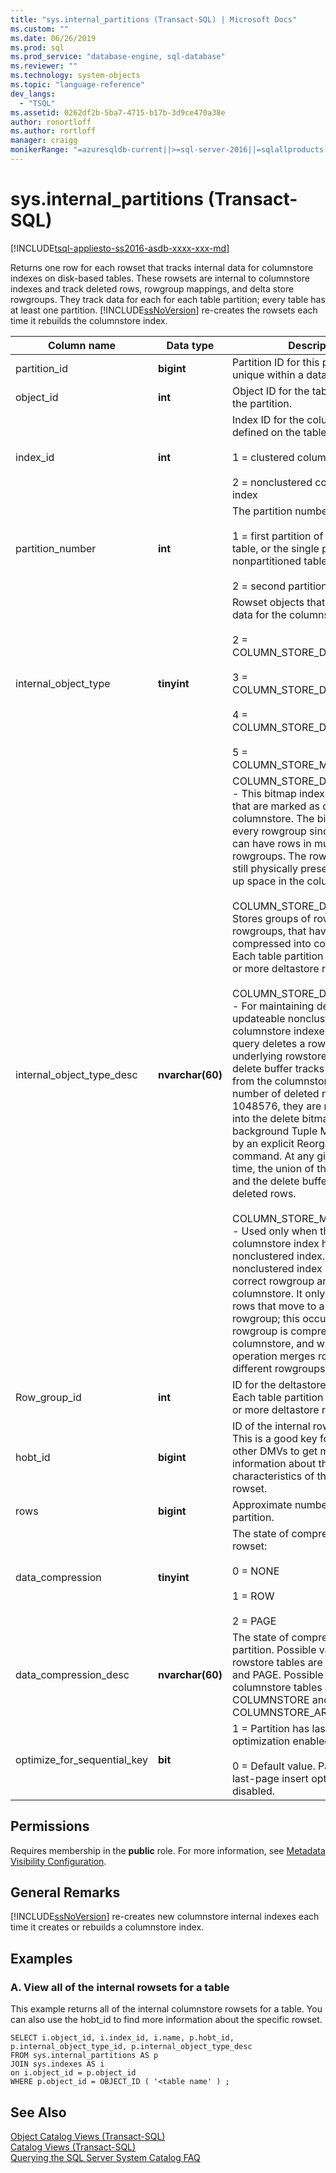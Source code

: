 ```yaml
---
title: "sys.internal_partitions (Transact-SQL) | Microsoft Docs"
ms.custom: ""
ms.date: 06/26/2019
ms.prod: sql
ms.prod_service: "database-engine, sql-database"
ms.reviewer: ""
ms.technology: system-objects
ms.topic: "language-reference"
dev_langs: 
  - "TSQL"
ms.assetid: 0262df2b-5ba7-4715-b17b-3d9ce470a38e
author: ronortloff
ms.author: rortloff
manager: craigg
monikerRange: "=azuresqldb-current||>=sql-server-2016||=sqlallproducts-allversions||>=sql-server-linux-2017||=azuresqldb-mi-current"
---
```

# sys.internal_partitions (Transact-SQL)
[!INCLUDE[tsql-appliesto-ss2016-asdb-xxxx-xxx-md](../../includes/tsql-appliesto-ss2016-asdb-xxxx-xxx-md.md)]

  Returns one row for each rowset that tracks internal data for columnstore indexes on disk-based tables. These rowsets are internal to columnstore indexes and track deleted rows, rowgroup mappings, and delta store rowgroups. They track data for each for each table partition; every table has at least one partition. [!INCLUDE[ssNoVersion](../../includes/ssnoversion-md.md)] re-creates the rowsets each time it rebuilds the columnstore index.   
  
|Column name|Data type|Description|  
|-----------------|---------------|-----------------|  
|partition_id|**bigint**|Partition ID for this partition. This is unique within a database.|  
|object_id|**int**|Object ID for the table that contains the partition.|  
|index_id|**int**|Index ID for the columnstore index defined on the table.<br /><br /> 1 = clustered columnstore index<br /><br /> 2 = nonclustered columnstore index|  
|partition_number|**int**|The partition number.<br /><br /> 1 = first partition of a partitioned table, or the single partition of a nonpartitioned table.<br /><br /> 2 = second partition, and so on.|  
|internal_object_type|**tinyint**|Rowset objects that track internal data for the columnstore index.<br /><br /> 2 = COLUMN_STORE_DELETE_BITMAP<br /><br /> 3 = COLUMN_STORE_DELTA_STORE<br /><br /> 4 = COLUMN_STORE_DELETE_BUFFER<br /><br /> 5 = COLUMN_STORE_MAPPING_INDEX|  
|internal_object_type_desc|**nvarchar(60)**|COLUMN_STORE_DELETE_BITMAP - This bitmap index tracks rows that are marked as deleted from the columnstore. The bitmap is for every rowgroup since partitions can have rows in multiple rowgroups. The rows are that are still physically present and taking up space in the columnstore.<br /><br /> COLUMN_STORE_DELTA_STORE - Stores groups of rows, called rowgroups, that have not been compressed into columnar storage. Each table partition can have zero or more deltastore rowgroups.<br /><br /> COLUMN_STORE_DELETE_BUFFER - For maintaining deletes to updateable nonclustered columnstore indexes. When a query deletes a row from the underlying rowstore table, the delete buffer tracks the deletion from the columnstore. When the number of deleted rows exceed 1048576, they are merged back into the delete bitmap by background Tuple Mover thread or by an explicit Reorganize command.  At any given point in time, the union of the delete bitmap and the delete buffer represents all deleted rows.<br /><br /> COLUMN_STORE_MAPPING_INDEX - Used only when the clustered columnstore index has a secondary nonclustered index. This maps nonclustered index keys to the correct rowgroup and row ID in the columnstore. It only stores keys for rows that move to a different rowgroup; this occurs when a delta rowgroup is compressed into the columnstore, and when a merge operation merges rows from two different rowgroups.|  
|Row_group_id|**int**|ID for the deltastore rowgroup. Each table partition can have zero or more deltastore rowgroups.|  
|hobt_id|**bigint**|ID of the internal rowset object. This is a good key for joining with other DMVs to get more information about the physical characteristics of the internal rowset.|  
|rows|**bigint**|Approximate number of rows in this partition.|  
|data_compression|**tinyint**|The state of compression for the rowset:<br /><br /> 0 = NONE<br /><br /> 1 = ROW<br /><br /> 2 = PAGE|  
|data_compression_desc|**nvarchar(60)**|The state of compression for each partition. Possible values for rowstore tables are NONE, ROW, and PAGE. Possible values for columnstore tables are COLUMNSTORE and COLUMNSTORE_ARCHIVE.|  
|optimize_for_sequential_key|**bit**|1 = Partition has last-page insert optimization enabled.<br><br>0 = Default value. Partition has last-page insert optimization disabled.|
  
## Permissions  
 Requires membership in the **public** role. For more information, see [Metadata Visibility Configuration](../../relational-databases/security/metadata-visibility-configuration.md).  
  
## General Remarks  
 [!INCLUDE[ssNoVersion](../../includes/ssnoversion-md.md)] re-creates new columnstore internal indexes each time it creates or rebuilds a columnstore index.  
  
## Examples  
  
### A. View all of the internal rowsets for a table  
 This example returns all of the internal columnstore rowsets for a table. You can also use the hobt_id to find more information about the specific rowset.  
  
```  
SELECT i.object_id, i.index_id, i.name, p.hobt_id, p.internal_object_type_id, p.internal_object_type_desc  
FROM sys.internal_partitions AS p  
JOIN sys.indexes AS i  
on i.object_id = p.object_id  
WHERE p.object_id = OBJECT_ID ( '<table name' ) ;  
```  
  
## See Also  
 [Object Catalog Views &#40;Transact-SQL&#41;](../../relational-databases/system-catalog-views/object-catalog-views-transact-sql.md)   
 [Catalog Views &#40;Transact-SQL&#41;](../../relational-databases/system-catalog-views/catalog-views-transact-sql.md)   
 [Querying the SQL Server System Catalog FAQ](../../relational-databases/system-catalog-views/querying-the-sql-server-system-catalog-faq.md)  
  
  
